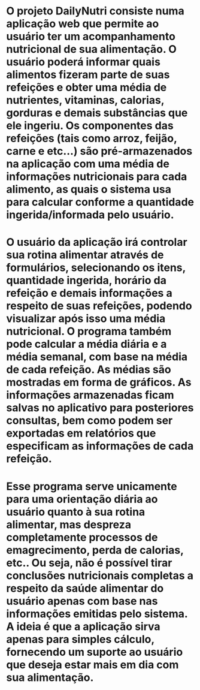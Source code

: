 #    O projeto DailyNutri consiste numa aplicação web que permite ao usuário ter um acompanhamento nutricional de sua alimentação. O usuário poderá informar quais alimentos fizeram parte de suas refeições e obter uma média de nutrientes, vitaminas, calorias, gorduras e demais substâncias que ele ingeriu. Os componentes das refeições (tais como arroz, feijão, carne e etc…) são pré-armazenados na aplicação com uma média de informações nutricionais para cada alimento, as quais o sistema usa para calcular conforme a quantidade ingerida/informada pelo usuário.
#    O usuário da aplicação irá controlar sua rotina alimentar através de formulários, selecionando os itens, quantidade ingerida, horário da refeição e demais informações a respeito de suas refeições, podendo visualizar após isso uma média nutricional. O programa também pode calcular a média diária e a média semanal, com base na média de cada refeição. As médias são mostradas em forma de gráficos. As informações armazenadas ficam salvas no aplicativo para posteriores consultas, bem como podem ser exportadas em relatórios que especificam as informações de cada refeição.
#    Esse programa serve unicamente para uma orientação diária ao usuário quanto à sua rotina alimentar, mas despreza completamente processos de emagrecimento, perda de calorias, etc.. Ou seja, não é possível tirar conclusões nutricionais completas a respeito da saúde alimentar do usuário apenas com base nas informações emitidas pelo sistema. A ideia é que a aplicação sirva apenas para simples cálculo, fornecendo um suporte ao usuário que deseja estar mais em dia com sua alimentação.
